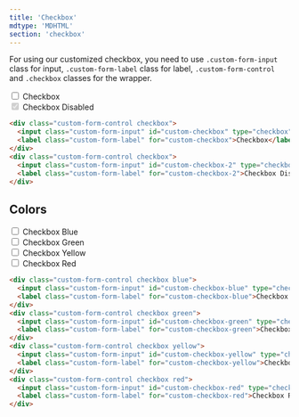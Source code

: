 ```yaml
---
title: 'Checkbox'
mdtype: 'MDHTML'
section: 'checkbox'
---
```


For using our customized checkbox, you need to use `.custom-form-input` class for input, `.custom-form-label` class for label, `.custom-form-control` and `.checkbox` classes for the wrapper.


<div class="gra-s-wrapper">
  <div class="custom-form-control checkbox">
    <input class="custom-form-input" id="custom-checkbox" type="checkbox" />
    <label class="custom-form-label" for="user-content-custom-checkbox">Checkbox</label>
  </div>
  <div class="custom-form-control checkbox">
    <input class="custom-form-input" id="custom-checkbox-2" type="checkbox" disabled checked/>
    <label class="custom-form-label" for="user-content-custom-checkbox-2">Checkbox Disabled</label>
  </div>
</div>

```html
<div class="custom-form-control checkbox">
  <input class="custom-form-input" id="custom-checkbox" type="checkbox" />
  <label class="custom-form-label" for="custom-checkbox">Checkbox</label>
</div>
<div class="custom-form-control checkbox">
  <input class="custom-form-input" id="custom-checkbox-2" type="checkbox" disabled checked/>
  <label class="custom-form-label" for="custom-checkbox-2">Checkbox Disabled</label>
</div>
```

## Colors

<div class="gra-s-wrapper">
  <div class="custom-form-control checkbox blue">
    <input class="custom-form-input" id="custom-checkbox-blue" type="checkbox"/>
    <label class="custom-form-label" for="user-content-custom-checkbox-blue">Checkbox Blue</label>
  </div>
  <div class="custom-form-control checkbox green">
    <input class="custom-form-input" id="custom-checkbox-green" type="checkbox"/>
    <label class="custom-form-label" for="user-content-custom-checkbox-green">Checkbox Green</label>
  </div>
  <div class="custom-form-control checkbox yellow">
    <input class="custom-form-input" id="custom-checkbox-yellow" type="checkbox"/>
    <label class="custom-form-label" for="user-content-custom-checkbox-yellow">Checkbox Yellow</label>
  </div>
  <div class="custom-form-control checkbox red">
    <input class="custom-form-input" id="custom-checkbox-red" type="checkbox"/>
    <label class="custom-form-label" for="user-content-custom-checkbox-red">Checkbox Red</label>
  </div>
</div>

```html
<div class="custom-form-control checkbox blue">
  <input class="custom-form-input" id="custom-checkbox-blue" type="checkbox"/>
  <label class="custom-form-label" for="custom-checkbox-blue">Checkbox Blue</label>
</div>
<div class="custom-form-control checkbox green">
  <input class="custom-form-input" id="custom-checkbox-green" type="checkbox"/>
  <label class="custom-form-label" for="custom-checkbox-green">Checkbox Green</label>
</div>
<div class="custom-form-control checkbox yellow">
  <input class="custom-form-input" id="custom-checkbox-yellow" type="checkbox"/>
  <label class="custom-form-label" for="custom-checkbox-yellow">Checkbox Yellow</label>
</div>
<div class="custom-form-control checkbox red">
  <input class="custom-form-input" id="custom-checkbox-red" type="checkbox"/>
  <label class="custom-form-label" for="custom-checkbox-red">Checkbox Red</label>
</div>
```
